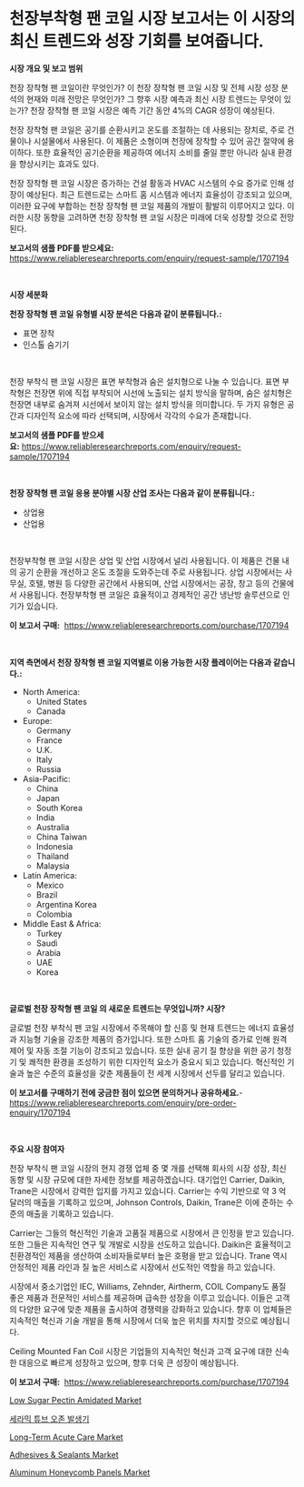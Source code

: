 <p><h1>천장부착형 팬 코일 시장 보고서는 이 시장의 최신 트렌드와 성장 기회를 보여줍니다.</h1></p><p><strong>시장 개요 및 보고 범위</strong></p>
<p><p>천장 장착형 팬 코일이란 무엇인가? 이 천장 장착형 팬 코일 시장 및 전체 시장 성장 분석의 현재와 미래 전망은 무엇인가? 그 향후 시장 예측과 최신 시장 트렌드는 무엇이 있는가? 천장 장착형 팬 코일 시장은 예측 기간 동안 4%의 CAGR 성장이 예상된다.</p><p>천장 장착형 팬 코일은 공기를 순환시키고 온도를 조절하는 데 사용되는 장치로, 주로 건물이나 시설물에서 사용된다. 이 제품은 소형이며 천장에 장착할 수 있어 공간 절약에 용이하다. 또한 효율적인 공기순환을 제공하여 에너지 소비를 줄일 뿐만 아니라 실내 환경을 향상시키는 효과도 있다.</p><p>천장 장착형 팬 코일 시장은 증가하는 건설 활동과 HVAC 시스템의 수요 증가로 인해 성장이 예상된다. 최근 트렌드로는 스마트 홈 시스템과 에너지 효율성이 강조되고 있으며, 이러한 요구에 부합하는 천장 장착형 팬 코일 제품의 개발이 활발히 이루어지고 있다. 이러한 시장 동향을 고려하면 천장 장착형 팬 코일 시장은 미래에 더욱 성장할 것으로 전망된다.</p></p>
<p><strong>보고서의 샘플 PDF를 받으세요:</strong> <a href="https://www.reliableresearchreports.com/enquiry/request-sample/1707194">https://www.reliableresearchreports.com/enquiry/request-sample/1707194</a></p>
<p>&nbsp;</p>
<p><strong>시장 세분화</strong></p>
<p><strong>천장 장착형 팬 코일 유형별 시장 분석은 다음과 같이 분류됩니다.:</strong></p>
<p><ul><li>표면 장착</li><li>인스톨 숨기기</li></ul></p>
<p>&nbsp;</p>
<p><p>천장 부착식 팬 코일 시장은 표면 부착형과 숨은 설치형으로 나눌 수 있습니다. 표면 부착형은 천장면 위에 직접 부착되어 시선에 노출되는 설치 방식을 말하며, 숨은 설치형은 천장면 내부로 숨겨져 시선에서 보이지 않는 설치 방식을 의미합니다. 두 가지 유형은 공간과 디자인적 요소에 따라 선택되며, 시장에서 각각의 수요가 존재합니다.</p></p>
<p><strong>보고서의 샘플 PDF를 받으세요:</strong>&nbsp;<a href="https://www.reliableresearchreports.com/enquiry/request-sample/1707194">https://www.reliableresearchreports.com/enquiry/request-sample/1707194</a></p>
<p>&nbsp;</p>
<p><strong> 천장 장착형 팬 코일 응용 분야별 시장 산업 조사는 다음과 같이 분류됩니다.:</strong></p>
<p><ul><li>상업용</li><li>산업용</li></ul></p>
<p>&nbsp;</p>
<p><p>천장부착형 팬 코일 시장은 상업 및 산업 시장에서 널리 사용됩니다. 이 제품은 건물 내의 공기 순환을 개선하고 온도 조절을 도와주는데 주로 사용됩니다. 상업 시장에서는 사무실, 호텔, 병원 등 다양한 공간에서 사용되며, 산업 시장에서는 공장, 창고 등의 건물에서 사용됩니다. 천장부착형 팬 코일은 효율적이고 경제적인 공간 냉난방 솔루션으로 인기가 있습니다.</p></p>
<p><strong>이 보고서 구매:</strong>&nbsp; <a href="https://www.reliableresearchreports.com/purchase/1707194">https://www.reliableresearchreports.com/purchase/1707194</a></p>
<p>&nbsp;</p>
<p><strong>지역 측면에서 천장 장착형 팬 코일 지역별로 이용 가능한 시장 플레이어는 다음과 같습니다.:</strong></p>
<p><ul>
    <li>
        North America:
        <ul>
            <li>United States</li>
            <li>Canada</li>
        </ul>
    </li>
    <li>
        Europe:
        <ul>
            <li>Germany</li>
            <li>France</li>
            <li>U.K.</li>
            <li>Italy</li>
            <li>Russia</li>
        </ul>
    </li>
    <li>
        Asia-Pacific:
        <ul>
            <li>China</li>
            <li>Japan</li>
            <li>South Korea</li>
            <li>India</li>
            <li>Australia</li>
            <li>China Taiwan</li>
            <li>Indonesia</li>
            <li>Thailand</li>
            <li>Malaysia</li>
        </ul>
    </li>
    <li>
        Latin America:
        <ul>
            <li>Mexico</li>
            <li>Brazil</li>
            <li>Argentina Korea</li>
            <li>Colombia</li>
        </ul>
    </li>
    <li>
        Middle East & Africa:
        <ul>
            <li>Turkey</li>
            <li>Saudi</li>
            <li>Arabia</li>
            <li>UAE</li>
            <li>Korea</li>
        </ul>
    </li>
    </ul></p>
<p>&nbsp;</p>
<p><strong>글로벌 천장 장착형 팬 코일 의 새로운 트렌드는 무엇입니까? 시장?</strong></p>
<p><p>글로벌 천장 부착식 팬 코일 시장에서 주목해야 할 신흥 및 현재 트렌드는 에너지 효율성과 지능형 기술을 강조한 제품의 증가입니다. 또한 스마트 홈 기술의 증가로 인해 원격 제어 및 자동 조절 기능이 강조되고 있습니다. 또한 실내 공기 질 향상을 위한 공기 청정기 및 쾌적한 환경을 조성하기 위한 디자인적 요소가 중요시 되고 있습니다. 혁신적인 기술과 높은 수준의 효율성을 갖춘 제품들이 전 세계 시장에서 선두를 달리고 있습니다.</p></p>
<p><strong>이 보고서를 구매하기 전에 궁금한 점이 있으면 문의하거나 공유하세요.</strong>- <a href="https://www.reliableresearchreports.com/enquiry/pre-order-enquiry/1707194">https://www.reliableresearchreports.com/enquiry/pre-order-enquiry/1707194</a></p>
<p>&nbsp;</p>
<p><strong>주요 시장 참여자</strong></p>
<p><p>천장 부착식 팬 코일 시장의 현지 경쟁 업체 중 몇 개를 선택해 회사의 시장 성장, 최신 동향 및 시장 규모에 대한 자세한 정보를 제공하겠습니다. 대기업인 Carrier, Daikin, Trane은 시장에서 강력한 입지를 가지고 있습니다. Carrier는 수익 기반으로 약 3 억 달러의 매출을 기록하고 있으며, Johnson Controls, Daikin, Trane은 이에 준하는 수준의 매출을 기록하고 있습니다.</p><p>Carrier는 그들의 혁신적인 기술과 고품질 제품으로 시장에서 큰 인정을 받고 있습니다. 또한 그들은 지속적인 연구 및 개발로 시장을 선도하고 있습니다. Daikin은 효율적이고 친환경적인 제품을 생산하여 소비자들로부터 높은 호평을 받고 있습니다. Trane 역시 안정적인 제품 라인과 질 높은 서비스로 시장에서 선도적인 역할을 하고 있습니다.</p><p>시장에서 중소기업인 IEC, Williams, Zehnder, Airtherm, COIL Company도 품질 좋은 제품과 전문적인 서비스를 제공하며 급속한 성장을 이루고 있습니다. 이들은 고객의 다양한 요구에 맞춘 제품을 출시하여 경쟁력을 강화하고 있습니다. 향후 이 업체들은 지속적인 혁신과 기술 개발을 통해 시장에서 더욱 높은 위치를 차지할 것으로 예상됩니다.</p><p>Ceiling Mounted Fan Coil 시장은 기업들의 지속적인 혁신과 고객 요구에 대한 신속한 대응으로 빠르게 성장하고 있으며, 향후 더욱 큰 성장이 예상됩니다.</p></p>
<p><strong>이 보고서 구매:</strong>&nbsp;&nbsp;<a href="https://www.reliableresearchreports.com/purchase/1707194">https://www.reliableresearchreports.com/purchase/1707194</a></p>
<p><p><a href="https://issuu.com/reportprime-2/docs/low-sugar-pectin-amidated-market-size-2030.pptx">Low Sugar Pectin Amidated Market</a></p><p><a href="https://github.com/vs019sa3m8x/Market-Research-Report-List-1/blob/main/7863312193869.md">세라믹 튜브 오존 발생기</a></p><p><a href="https://issuu.com/reportprime-2/docs/long-term-acute-care-market-size-2030.pptx">Long-Term Acute Care Market</a></p><p><a href="https://github.com/gulaimolin/Market-Research-Report-List-3/blob/main/adhesives-sealants-market.md">Adhesives & Sealants Market</a></p><p><a href="https://github.com/mauripalmi/Market-Research-Report-List-2/blob/main/aluminum-honeycomb-panels-market.md">Aluminum Honeycomb Panels Market</a></p></p>
